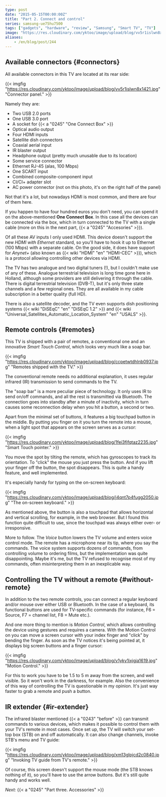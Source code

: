 ```yaml
---
type: post
date: "2015-05-15T00:00:00Z"
title: "Part 2. Connect and control"
series: samsung-ue75hu7500
tags: ["gadgets", "hardware", "review", "Samsung", "Smart TV", "TV"]
image: "https://res.cloudinary.com/yktoo/image/upload/blog/vv5r1islwn8x1421.jpg"
aliases:
    - /en/blog/post/244
---
```


## Available connectors {#connectors}

All available connectors in this TV are located at its rear side:

{{< imgfig "https://res.cloudinary.com/yktoo/image/upload/blog/vv5r1islwn8x1421.jpg" "Connector panel." >}}

Namely they are:

<!--more-->

* Two USB 2.0 ports
* One USB 3.0 port
* A socket for {{< a "0245" "One Connect Box" >}}
* Optical audio output
* Four HDMI inputs
* Satellite dish connectors
* Coaxial aerial input
* IR blaster output
* Headphone output (pretty much unusable due to its location)
* Some service connector
* Ethernet RJ-45 (alas, 100 Mbps)
* One SCART input
* Combined composite-component input
* CI/CI+ adapter slot
* AC power connector (not on this photo, it's on the right half of the panel)

Not that it's a lot, but nowadays HDMI is most common, and there are four of them here.

If you happen to have four hundred euros you don't need, you can spend it on the above-mentioned **One Connect Box**. In this case all the devices can be connected via the box, which in turn connected to the TV with a single cable (more on this in the next part, {{< a "0245" "Accesories" >}}).

Of all these AV inputs I only used HDMI. This device doesn't support the new *HDMI with Ethernet* standard, so you'll have to hook it up to Ethernet (100 Mbps) with a separate cable. On the good side, it does have support for *Anynet+* (also known as {{< wiki "HDMI" "en" "HDMI-CEC" >}}), which is a protocol allowing controlling other devices via HDMI.

The TV has two analogue and two digital tuners (!), but I couldn't make use of any of these. Analogue terrestrial television is long time gone here in Holland, although some providers are still delivering it through the cable. There is digital terrestrial television (DVB-T), but it's only three state channels and a few regional ones. They are all available in my cable subscription in a better quality (full HD).

There is also a satellite decoder, and the TV even supports dish positioning systems {{< wiki "DiSEqC" "en" "DiSEqC 1.2" >}} and {{< wiki "Universal_Satellites_Automatic_Location_System" "en" "USALS" >}}.

## Remote controls {#remotes}

This TV is shipped with a pair of remotes, a conventional one and an innovative *Smart Touch Control*, which looks very much like a soap bar.

{{< imgfig "https://res.cloudinary.com/yktoo/image/upload/blog/ccpetwtdhlnb0937.jpg" "Remotes shipped with the TV." >}}

The conventional remote needs no additional explanation, it uses regular infrared (IR) transmission to send commands to the TV.

The "soap bar" is a more peculiar piece of technology. It only uses IR to send on/off commands, and all the rest is transmitted via Bluetooth. The connection goes into standby after a minute of inactivity, which in turn causes some reconnection delay when you hit a button, a second or two.

Apart from the minimal set of buttons, it features a big touchpad button in the middle. By putting you finger on it you turn the remote into a mouse, when a light spot that appears on the screen serves as a cursor:

{{< imgfig "https://res.cloudinary.com/yktoo/image/upload/blog/1fei3fjfqtaz2235.jpg" "Smart Touch pointer." >}}

You move the spot by tilting the remote, which has gyroscopes to track its orientation. To "click" the mouse you just press the button. And if you lift your finger off the button, the spot disappears. This is quite a handy feature, and well implemented.

It's especially handy for typing on the on-screen keyboard:

{{< imgfig "https://res.cloudinary.com/yktoo/image/upload/blog/j4qnt7p4fugg2050.jpg" "The on-screen keyboard." >}}

As mentioned above, the button is also a touchpad that allows horizontal and vertical scrolling, for example, in the web browser. But I found this function quite difficult to use, since the touchpad was always either over- or irresponsive.

More to follow. The *Voice* button lowers the TV volume and enters voice control mode. The remote has a microphone near its tip, where you say the commands. The voice system supports dozens of commands, from controlling volume to ordering films, but the implementation was quite disappointing. Maybe it's me, but the TV refused to recognise most of my commands, often misinterpreting them in an inexplicable way.

## Controlling the TV without a remote {#without-remote}

In addition to the two remote controls, you can connect a regular keyboard and/or mouse over either USB or Bluetooth. In the case of a keyboard, its functional buttons are used for TV-specific commands (for instance, F6 = Source, F7 = channel list, F8 = Mute etc.).

And one more thing to mention is *Motion Control*, which allows controlling the device using gestures and requires a camera. With the Motion Control on you can move a screen cursor with your index finger and "click" by bending the finger. As soon as the TV notices it's being pointed at, it displays big screen buttons and a finger cursor:

{{< imgfig "https://res.cloudinary.com/yktoo/image/upload/blog/v1yky1ixjgja1619.jpg" "Motion Control." >}}

For this to work you have to be 1.5 to 5 m away from the screen, and well visible. So it won't work in the darkness, for example. Also the convenience of this way of controlling the TV is questionable in my opinion. It's just way faster to grab a remote and push a button.

## IR extender {#ir-extender}

The infrared blaster mentioned {{< a "0243" "before" >}} can transmit commands to various devices, which makes it possible to control them with your TV's remote in most cases. Once set up, the TV will switch your set-top box (STB) on and off automatically. It can also change channels, invoke STB's menu and TV guide:

{{< imgfig "https://res.cloudinary.com/yktoo/image/upload/blog/xm13glpjcd2c0840.jpg" "Invoking TV guide from TV's remote." >}}

Of course, this screen doesn't support the mouse mode (the STB knows nothing of it), so you'll have to use the arrow buttons. But it's still quite handy and works well.

*Next:* {{< a "0245" "Part three. Accessories" >}}
